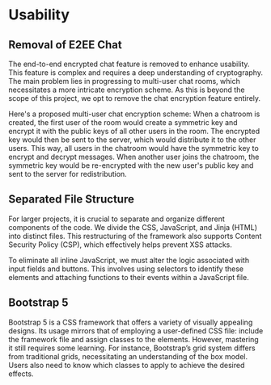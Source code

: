 # Usability

## Removal of E2EE Chat

The end-to-end encrypted chat feature is removed to enhance usability. This feature is complex and requires a deep understanding of cryptography. The main problem lies in progressing to multi-user chat rooms, which necessitates a more intricate encryption scheme. As this is beyond the scope of this project, we opt to remove the chat encryption feature entirely.

Here's a proposed multi-user chat encryption scheme: When a chatroom is created, the first user of the room would create a symmetric key and encrypt it with the public keys of all other users in the room. The encrypted key would then be sent to the server, which would distribute it to the other users. This way, all users in the chatroom would have the symmetric key to encrypt and decrypt messages. When another user joins the chatroom, the symmetric key would be re-encrypted with the new user's public key and sent to the server for redistribution.

## Separated File Structure

For larger projects, it is crucial to separate and organize different components of the code. We divide the CSS, JavaScript, and Jinja (HTML) into distinct files. This restructuring of the framework also supports Content Security Policy (CSP), which effectively helps prevent XSS attacks.

To eliminate all inline JavaScript, we must alter the logic associated with input fields and buttons. This involves using selectors to identify these elements and attaching functions to their events within a JavaScript file.

## Bootstrap 5

Bootstrap 5 is a CSS framework that offers a variety of visually appealing designs. Its usage mirrors that of employing a user-defined CSS file: include the framework file and assign classes to the elements. However, mastering it still requires some learning. For instance, Bootstrap’s grid system differs from traditional grids, necessitating an understanding of the box model. Users also need to know which classes to apply to achieve the desired effects.
